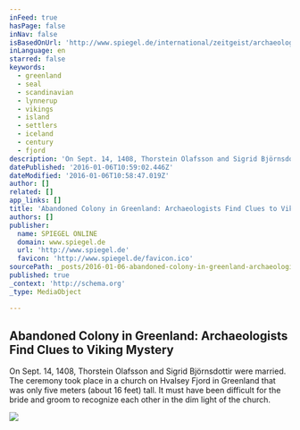 ```yaml
---
inFeed: true
hasPage: false
inNav: false
isBasedOnUrl: 'http://www.spiegel.de/international/zeitgeist/archaeologists-uncover-clues-to-why-vikings-abandoned-greenland-a-876626.html'
inLanguage: en
starred: false
keywords:
  - greenland
  - seal
  - scandinavian
  - lynnerup
  - vikings
  - island
  - settlers
  - iceland
  - century
  - fjord
description: 'On Sept. 14, 1408, Thorstein Olafsson and Sigrid Björnsdottir were married. The ceremony took place in a church on Hvalsey Fjord in Greenland that was only five meters (about 16 feet) tall. It must have been difficult for the bride and groom to recognize each other in the dim light of the church.'
datePublished: '2016-01-06T10:59:02.446Z'
dateModified: '2016-01-06T10:58:47.019Z'
author: []
related: []
app_links: []
title: 'Abandoned Colony in Greenland: Archaeologists Find Clues to Viking Mystery'
authors: []
publisher:
  name: SPIEGEL ONLINE
  domain: www.spiegel.de
  url: 'http://www.spiegel.de'
  favicon: 'http://www.spiegel.de/favicon.ico'
sourcePath: _posts/2016-01-06-abandoned-colony-in-greenland-archaeologists-find-clues-to.md
published: true
_context: 'http://schema.org'
_type: MediaObject

---
```

<article style=""><h1>Abandoned Colony in Greenland: Archaeologists Find Clues to Viking Mystery</h1><p>On Sept. 14, 1408, Thorstein Olafsson and Sigrid Björnsdottir were married. The ceremony took place in a church on Hvalsey Fjord in Greenland that was only five meters (about 16 feet) tall. It must have been difficult for the bride and groom to recognize each other in the dim light of the church.</p><img src="https://s3-us-west-2.amazonaws.com/the-grid-img/p/3a2b1151e02428f0d9c7b584035501d21b496ce1.jpg" /></article>